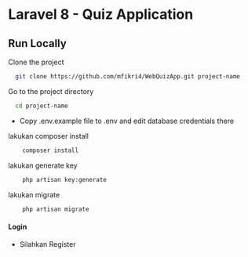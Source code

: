 # Laravel 8 - Quiz Application

## Run Locally

Clone the project

```bash
  git clone https://github.com/mfikri4/WebQuizApp.git project-name
```

Go to the project directory

```bash
  cd project-name
```

-   Copy .env.example file to .env and edit database credentials there

lakukan composer install


```bash
    composer install
```

lakukan generate key

```bash
    php artisan key:generate
```

lakukan migrate

```bash
    php artisan migrate
```

#### Login

-   Silahkan Register